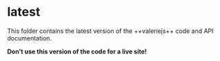 latest
======

This folder contains the latest version of the ++valeriejs++ code and API documentation.

__Don't use this version of the code for a live site!__